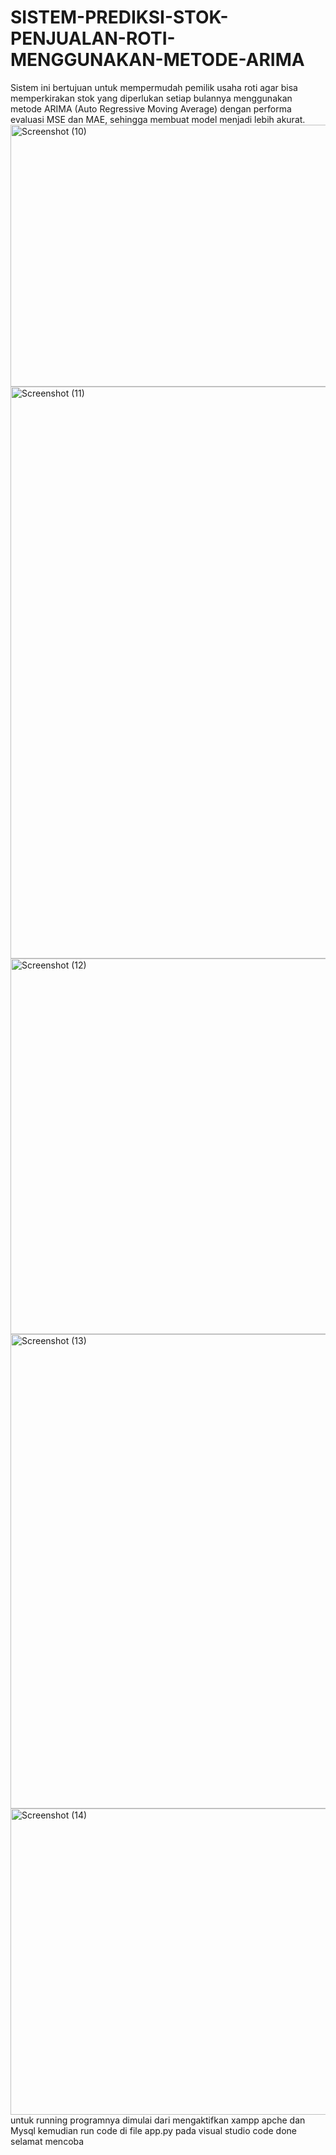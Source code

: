 # SISTEM-PREDIKSI-STOK-PENJUALAN-ROTI-MENGGUNAKAN-METODE-ARIMA
Sistem ini bertujuan untuk mempermudah pemilik usaha roti agar bisa memperkirakan stok yang diperlukan setiap bulannya menggunakan metode ARIMA (Auto Regressive Moving Average) dengan performa evaluasi MSE dan MAE, sehingga membuat model menjadi lebih akurat.
<img width="1920" height="419" alt="Screenshot (10)" src="https://github.com/user-attachments/assets/89951585-e725-41ed-8edc-72e902716c19" />
<img width="1865" height="915" alt="Screenshot (11)" src="https://github.com/user-attachments/assets/7eeaf091-dfec-4beb-8f54-a83962bc9d59" />
<img width="1883" height="601" alt="Screenshot (12)" src="https://github.com/user-attachments/assets/8b37fb7b-bcea-4309-9efd-c4e29e7f68e8" />
<img width="1870" height="759" alt="Screenshot (13)" src="https://github.com/user-attachments/assets/ccf73b08-3ca2-47f8-a11e-c48ebd08468f" />
<img width="1865" height="490" alt="Screenshot (14)" src="https://github.com/user-attachments/assets/0881bd37-0951-4323-9fff-d6a48ce0cdb6" />
untuk running programnya dimulai dari mengaktifkan xampp apche dan Mysql
kemudian run code di file app.py pada visual studio code
done selamat mencoba
